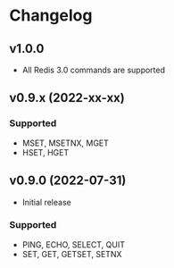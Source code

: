 # Changelog

## v1.0.0
- All Redis 3.0 commands are supported

## v0.9.x (2022-xx-xx)
###  Supported
- MSET, MSETNX, MGET
- HSET, HGET

## v0.9.0 (2022-07-31)
- Initial release  
###  Supported
- PING, ECHO, SELECT, QUIT
- SET, GET, GETSET, SETNX